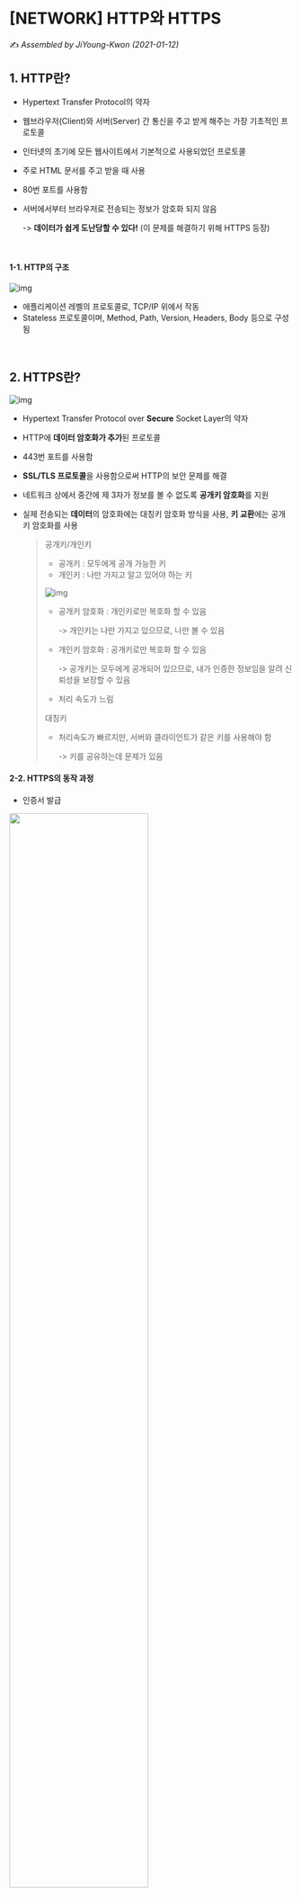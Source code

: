 # [NETWORK] HTTP와 HTTPS

:writing_hand: *Assembled by JiYoung-Kwon (2021-01-12)* 



## 1. HTTP란?

* Hypertext Transfer Protocol의 약자

* 웹브라우저(Client)와 서버(Server) 간 통신을 주고 받게 해주는 가장 기초적인 프로토콜

* 인터넷의 초기에 모든 웹사이트에서 기본적으로 사용되었던 프로토콜

* 주로 HTML 문서를 주고 받을 때 사용

* 80번 포트를 사용함

* 서버에서부터 브라우저로 전송되는 정보가 암호화 되지 않음

  -> **데이터가 쉽게 도난당할 수 있다!** (이 문제를 해결하기 위해 HTTPS 등장)

<br/>

#### 1-1. HTTP의 구조

![img](https://blog.kakaocdn.net/dn/bkdJ4Q/btqK6AXLEtC/jBZzMuJBWzdLYmqILo5Ri1/img.png)

* 애플리케이션 레벨의 프로토콜로, TCP/IP 위에서 작동
* Stateless 프로토콜이며, Method, Path, Version, Headers, Body 등으로 구성됨

<br/>

## 2. HTTPS란?

![img](https://t1.daumcdn.net/cfile/tistory/9989B1505C72885E29)

* Hypertext Transfer Protocol over **Secure** Socket Layer의 약자

* HTTP에 **데이터 암호화가 추가**된 프로토콜

* 443번 포트를 사용함

* **SSL/TLS 프로토콜**을 사용함으로써 HTTP의 보안 문제를 해결

* 네트워크 상에서 중간에 제 3자가 정보를 볼 수 없도록 **공개키 암호화**를 지원

* 실제 전송되는 **데이터**의 암호화에는 대칭키 암호화 방식을 사용, **키 교환**에는 공개키 암호화를 사용

  > 공개키/개인키
  >
  > * 공개키 : 모두에게 공개 가능한 키
  > * 개인키 : 나만 가지고 알고 있어야 하는 키
  >
  > ![img](https://blog.kakaocdn.net/dn/OKcog/btqK71fM8a4/g1HmcDOR7MVRRz7pSKKJWk/img.png)
  >
  > * 공개키 암호화 : 개인키로만 복호화 할 수 있음 
  >
  >   -> 개인키는 나만 가지고 있으므로, 나만 볼 수 있음
  >
  > * 개인키 암호화 : 공개키로만 복호화 할 수 있음
  >
  >   -> 공개키는 모두에게 공개되어 있으므로, 내가 인증한 정보임을 알려 신뢰성을 보장할 수 있음
  >
  > * 처리 속도가 느림
  >
  > 대칭키
  >
  > * 처리속도가 빠르지만, 서버와 클라이언트가 같은 키를 사용해야 함 
  >
  >   -> 키를 공유하는데 문제가 있음

#### 2-2. HTTPS의 동작 과정

* 인증서 발급

<img src= "https://t1.daumcdn.net/cfile/tistory/99F0FA445C456BB809" width = "70%">

> 1. 인터넷 사이트는 자신의 정보와 공개키를 인증기관에 제출
  2. 인증기관은 제출된 데이터 검증절차를 거쳐 개인키로 사이트에서 제출한 정보를 암호화, 인증서 발급
  3. 인증기관은 웹 브라우저에게 자신의 공개키를 제공

* 사용자의 사이트 접속

<img src= "https://t1.daumcdn.net/cfile/tistory/993364345C457AED30" width = "70%">

> 1. 사용자가 사이트에 접속하면, 자신의 인증서를 웹 브라우저에게 보냄
> 2. 웹 브라우저는 미리 받았던 인증기관의 공개키로 인증서를 해독하여 검증 -> 사이트의 정보와 사이트의 공개키를 알게 됨
> 3. 얻은 사이트 공개키로 대칭키를 암호화해 다시 사이트에 보냄
> 4. 사이트는 개인키로 암호문을 해독해 대칭키를 얻게 되고, 이제 대칭키로 데이터를 주고받을 수 있음

<img src="https://t1.daumcdn.net/cfile/tistory/9997354E5C457AF229" width = "70%">

## 3. HTTP vs HTTPS

![img](http://blog.wishket.com/wp-content/uploads/2020/02/03-3.png)

* 보안
  * HTTP : 암호화 X -> 보안에 취약함
  * HTTPS : SSL 인증서, 암호화 -> 안전하게 데이터를 주고 받을 수 있음
* 속도
  * HTTP : 속도가 비교적 빠름
  * HTTPS : 암호화/복호화 과정 필요 -> 비교적 속도가 느림
* 비용
  * HTTP : 추가 비용 X
  * HTTPS : 인증서 발급 및 유지에 필요한 추가 비용 발생

* HTTPS로 전환 시, 검색엔진 최적화(SEO)에 있어서 큰 혜택을 볼 수 있음

  * 보안 문제가 중요해 짐에 따라, 구글에서는 HTTPS를 사용하는 웹 사이트에 대해 검색 순위 결과에 약간의 가산점을 주겠다고 발표하였음
  * 사용자들이 결국에는 가장 안전하다고 생각하는 사이트를 더 많이 방문하기 때문

* 가속화된 모바일 페이지(AMP, Accelerated Mobile Pages)를 만들땐, HTTPS 프로토콜을 사용해야 함

  >  AMP 
  >
  > * 모바일 기기에서 훨씬 빠르게 콘텐츠를 로딩하기 위한 방법, Google이 만듬
  > * HTML에서 불필요한 부분을 없앤 것이라고 볼 수 있음

<br/>

## :page_with_curl: Reference

[HTTP와 HTTPS의 5가지 차이점 정리](https://whatismarketing.tistory.com/61)

[HTTP VS HTTPS 차이, 알면 사이트의 레벨이 보인다.](http://blog.wishket.com/http-vs-https-%EC%B0%A8%EC%9D%B4-%EC%95%8C%EB%A9%B4-%EC%82%AC%EC%9D%B4%ED%8A%B8%EC%9D%98-%EB%A0%88%EB%B2%A8%EC%9D%B4-%EB%B3%B4%EC%9D%B8%EB%8B%A4/)

[[Web] HTTP와 HTTPS 및 차이점](https://mangkyu.tistory.com/98)

[[네트워크]HTTP와 HTTPS의 차이점 그리고 동작 방식](https://devdy.tistory.com/14)

[Http와 Https 이해와 차이점 그리고 오해(?)](https://jeong-pro.tistory.com/89)
